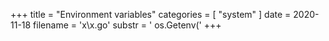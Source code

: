 +++
title = "Environment variables"
categories = [ "system" ]
date = 2020-11-18
filename = 'x\x.go'
substr = ' os.Getenv('
+++
